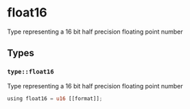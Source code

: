 # float16
Type representing a 16 bit half precision floating point number


## Types

### `type::float16`

Type representing a 16 bit half precision floating point number

```rust
using float16 = u16 [[format]];
```
